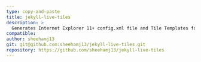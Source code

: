 ```yaml
---
type: copy-and-paste
title: jekyll-live-tiles
description: >
  Generates Internet Explorer 11+ config.xml file and Tile Templates for pinning your site to Windows 8+.
compatible:
author: sheehamj13
git: git@github.com:sheehamj13/jekyll-live-tiles.git
repository: https://github.com/sheehamj13/jekyll-live-tiles
---
```

